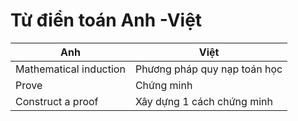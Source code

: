 # Từ điển toán Anh -Việt 


|   Anh | Việt   |
|---|---|
|Mathematical induction | Phương pháp quy nạp toán học|
|Prove | Chứng minh|
|Construct a proof | Xây dựng 1 cách chứng minh|
